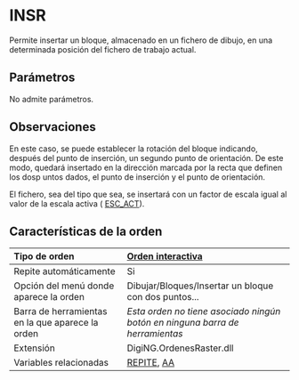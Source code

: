 # INSR

Permite insertar un bloque, almacenado en un fichero de dibujo, en una determinada posición del fichero de trabajo actual.

## Parámetros

No admite parámetros.

## Observaciones

En este caso, se puede establecer la rotación del bloque indicando, después del punto de inserción, un segundo punto de orientación. De este modo, quedará insertado en la dirección marcada por la recta que definen los dosp untos dados, el punto de inserción y el punto de orientación.

El fichero, sea del tipo que sea, se insertará con un factor de escala igual al valor de la escala activa \( [ESC\_ACT](/digi3d-net/referencia/digi3d.net/ventana-de-dibujo/ordenes/i/ESC_ACT.html)\).

## Características de la orden

| Tipo de orden | [Orden interactiva](insr.md) |
| :--- | :--- |
| Repite automáticamente | Si |
| Opción del menú donde aparece la orden | Dibujar/Bloques/Insertar un bloque con dos puntos... |
| Barra de herramientas en la que aparece la orden | _Esta orden no tiene asociado ningún botón en ninguna barra de herramientas_ |
| Extensión | DigiNG.OrdenesRaster.dll |
| Variables relacionadas | [REPITE](/digi3d-net/referencia/digi3d.net/ventana-de-dibujo/ordenes/i/REPITE.html), [AA](/digi3d-net/referencia/digi3d.net/ventana-de-dibujo/ordenes/i/AA.html) |

